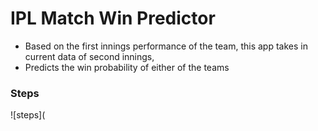 # IPL Match Win Predictor

- Based on the first innings performance of the team, this app takes in current data of second innings, 
- Predicts the win probability of either of the teams 


### Steps 

![steps](
